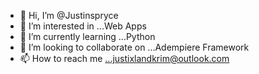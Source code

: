 - 👋 Hi, I’m @Justinspryce
- 👀 I’m interested in ...Web Apps
- 🌱 I’m currently learning ...Python
- 💞️ I’m looking to collaborate on ...Adempiere Framework
- 📫 How to reach me ...justixlandkrim@outlook.com

<!---
Justinspryce/Justinspryce is a ✨ special ✨ repository because its `README.md` (this file) appears on your GitHub profile.
You can click the Preview link to take a look at your changes.
--->
